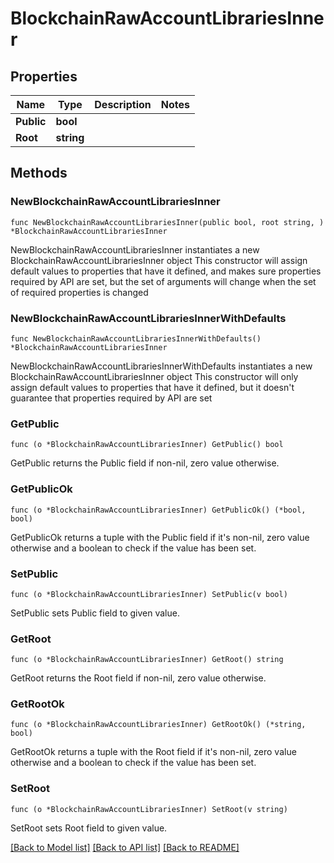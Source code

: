 # BlockchainRawAccountLibrariesInner

## Properties

Name | Type | Description | Notes
------------ | ------------- | ------------- | -------------
**Public** | **bool** |  | 
**Root** | **string** |  | 

## Methods

### NewBlockchainRawAccountLibrariesInner

`func NewBlockchainRawAccountLibrariesInner(public bool, root string, ) *BlockchainRawAccountLibrariesInner`

NewBlockchainRawAccountLibrariesInner instantiates a new BlockchainRawAccountLibrariesInner object
This constructor will assign default values to properties that have it defined,
and makes sure properties required by API are set, but the set of arguments
will change when the set of required properties is changed

### NewBlockchainRawAccountLibrariesInnerWithDefaults

`func NewBlockchainRawAccountLibrariesInnerWithDefaults() *BlockchainRawAccountLibrariesInner`

NewBlockchainRawAccountLibrariesInnerWithDefaults instantiates a new BlockchainRawAccountLibrariesInner object
This constructor will only assign default values to properties that have it defined,
but it doesn't guarantee that properties required by API are set

### GetPublic

`func (o *BlockchainRawAccountLibrariesInner) GetPublic() bool`

GetPublic returns the Public field if non-nil, zero value otherwise.

### GetPublicOk

`func (o *BlockchainRawAccountLibrariesInner) GetPublicOk() (*bool, bool)`

GetPublicOk returns a tuple with the Public field if it's non-nil, zero value otherwise
and a boolean to check if the value has been set.

### SetPublic

`func (o *BlockchainRawAccountLibrariesInner) SetPublic(v bool)`

SetPublic sets Public field to given value.


### GetRoot

`func (o *BlockchainRawAccountLibrariesInner) GetRoot() string`

GetRoot returns the Root field if non-nil, zero value otherwise.

### GetRootOk

`func (o *BlockchainRawAccountLibrariesInner) GetRootOk() (*string, bool)`

GetRootOk returns a tuple with the Root field if it's non-nil, zero value otherwise
and a boolean to check if the value has been set.

### SetRoot

`func (o *BlockchainRawAccountLibrariesInner) SetRoot(v string)`

SetRoot sets Root field to given value.



[[Back to Model list]](../README.md#documentation-for-models) [[Back to API list]](../README.md#documentation-for-api-endpoints) [[Back to README]](../README.md)



